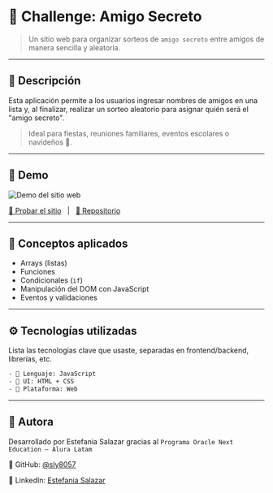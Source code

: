 # 🚀 Challenge: Amigo Secreto

> Un sitio web para organizar sorteos de `amigo secreto` entre amigos de manera sencilla y aleatoria.

---

## 🧠 Descripción

Esta aplicación permite a los usuarios ingresar nombres de amigos en una lista y, al finalizar, realizar un sorteo aleatorio para asignar quién será el "amigo secreto".
> Ideal para fiestas, reuniones familiares, eventos escolares o navideños 🎄.

---

## 📸 Demo

![Demo del sitio web](https://github.com/user-attachments/assets/fe90bf06-1024-491f-bc1d-6f32e3788e1d)

[🔗 Probar el sitio](https://sly8057.github.io/challenge-amigo-secreto/) &nbsp;&nbsp;|&nbsp;&nbsp; [📁 Repositorio](https://github.com/sly8057/challenge-amigo-secreto/)

---

## 🧠 Conceptos aplicados

- Arrays (listas)
- Funciones
- Condicionales (`if`)
- Manipulación del DOM con JavaScript
- Eventos y validaciones

---

## ⚙️ Tecnologías utilizadas

Lista las tecnologías clave que usaste, separadas en frontend/backend, librerías, etc.

```bash
- 🧩 Lenguaje: JavaScript
- 🎨 UI: HTML + CSS
- 📱 Plataforma: Web
```

---

## 👤 Autora

Desarrollado por Estefania Salazar gracias al `Programa Oracle Next Education – Alura Latam`

🐙 GitHub: [@sly8057](https://github.com/sly8057/)

🧠 LinkedIn: [Estefania Salazar](www.linkedin.com/in/estef-salazar/)
